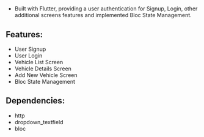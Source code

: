 #
 - Built with Flutter, providing a user authentication for Signup, Login, other additional screens features and implemented Bloc State Management.

## Features: 
 
- User Signup
- User Login
- Vehicle List Screen 
- Vehicle Details Screen 
- Add New Vehicle Screen 
- Bloc State Management 

## Dependencies:

- http
- dropdown_textfield
- bloc